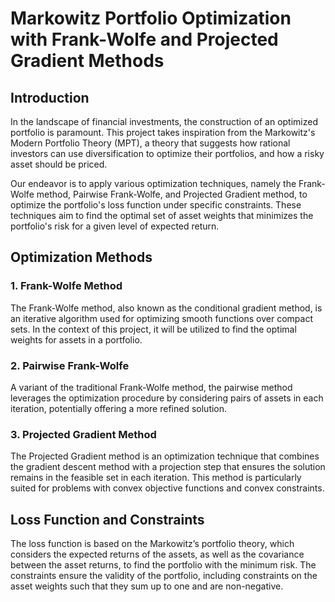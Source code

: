 # Markowitz Portfolio Optimization with Frank-Wolfe and Projected Gradient Methods

## Introduction

In the landscape of financial investments, the construction of an optimized portfolio is paramount. This project takes inspiration from the Markowitz's Modern Portfolio Theory (MPT), a theory that suggests how rational investors can use diversification to optimize their portfolios, and how a risky asset should be priced.

Our endeavor is to apply various optimization techniques, namely the Frank-Wolfe method, Pairwise Frank-Wolfe, and Projected Gradient method, to optimize the portfolio's loss function under specific constraints. These techniques aim to find the optimal set of asset weights that minimizes the portfolio's risk for a given level of expected return.

## Optimization Methods

### 1. Frank-Wolfe Method

The Frank-Wolfe method, also known as the conditional gradient method, is an iterative algorithm used for optimizing smooth functions over compact sets. In the context of this project, it will be utilized to find the optimal weights for assets in a portfolio.

### 2. Pairwise Frank-Wolfe

A variant of the traditional Frank-Wolfe method, the pairwise method leverages the optimization procedure by considering pairs of assets in each iteration, potentially offering a more refined solution.

### 3. Projected Gradient Method

The Projected Gradient method is an optimization technique that combines the gradient descent method with a projection step that ensures the solution remains in the feasible set in each iteration. This method is particularly suited for problems with convex objective functions and convex constraints.

## Loss Function and Constraints

The loss function is based on the Markowitz’s portfolio theory, which considers the expected returns of the assets, as well as the covariance between the asset returns, to find the portfolio with the minimum risk. The constraints ensure the validity of the portfolio, including constraints on the asset weights such that they sum up to one and are non-negative.

